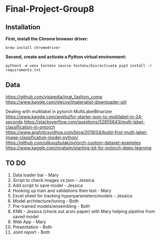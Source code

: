 # Final-Project-Group8

## Installation

**First, install the Chrome browser driver:**

`brew install chromedriver`

**Second, create and activate a Python virtual environment:** 

`python3 -m venv testenv
source testenv/bin/activate
pip3 install -r requirements.txt`

## Data
https://github.com/visipedia/imat_fashion_comp
https://www.kaggle.com/nlecoy/imaterialist-downloader-util

Dealing with multilabel in pytorch
MultiLabelBinarizer
https://www.kaggle.com/anqitu/for-starter-json-to-multilabel-in-24-seconds
https://stackoverflow.com/questions/52855843/multi-label-classification-in-pytorch
https://www.analyticsvidhya.com/blog/2019/04/build-first-multi-label-image-classification-model-python/
https://github.com/utkuozbulak/pytorch-custom-dataset-examples
https://www.kaggle.com/mratsim/starting-kit-for-pytorch-deep-learning

## TO DO
1) Data loader bar - Mary
2) Script to check images vs json - Jessica
3) Add script to save model - Jessica
4) Hooking up train and validations then test - Mary 
5) Excel sheet for tracking hyperparameters/models - Jessica
5) Model architecture/tuning - Both
6) Pre-trained models/ensembling - Both
7) KNN - Jessica (check out arxiv paper) with Mary helping pipeline from saved model
8) Web App - Mary 
9) Presentation - Both
10) Joint report - Both
